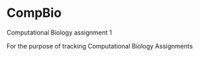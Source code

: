 # CompBio
Computational Biology assignment 1

For the purpose of tracking Computational Biology Assignments
